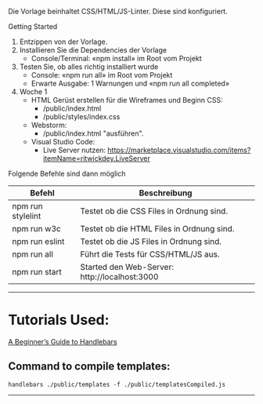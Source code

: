 Die Vorlage beinhaltet CSS/HTML/JS-Linter. Diese sind konfiguriert.

Getting Started

1. Entzippen von der Vorlage.
2. Installieren Sie die Dependencies der Vorlage
    - Console/Terminal: «npm install» im Root vom Projekt
3. Testen Sie, ob alles richtig installiert wurde
    - Console: «npm run all» im Root vom Projekt
    - Erwarte Ausgabe: 1 Warnungen und «npm run all completed»
4. Woche 1
    - HTML Gerüst erstellen für die Wireframes und Beginn CSS:
        - /public/index.html
        - /public/styles/index.css
    - Webstorm:
        - /public/index.html "ausführen".
    - Visual Studio Code:
        - Live Server nutzen: https://marketplace.visualstudio.com/items?itemName=ritwickdey.LiveServer

Folgende Befehle sind dann möglich

| Befehl            | Beschreibung                                  |
| ----------------- | --------------------------------------------- |
| npm run stylelint | Testet ob die CSS Files in Ordnung sind.      |
| npm run w3c       | Testet ob die HTML Files in Ordnung sind.     |
| npm run eslint    | Testet ob die JS Files in Ordnung sind.       |
| npm run all       | Führt die Tests für CSS/HTML/JS aus.          |
| npm run start     | Started den Web-Server: http://localhost:3000 |

---

# Tutorials Used:

[A Beginner’s Guide to Handlebars](https://www.sitepoint.com/a-beginners-guide-to-handlebars/)

## Command to compile templates:

```
handlebars ./public/templates -f ./public/templatesCompiled.js
```

---
